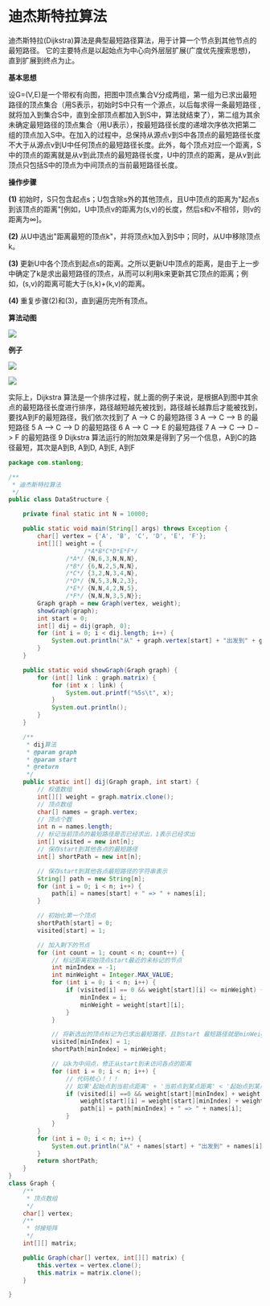 # 迪杰斯特拉算法

迪杰斯特拉(Dijkstra)算法是典型最短路径算法，用于计算一个节点到其他节点的最短路径。 它的主要特点是以起始点为中心向外层层扩展(广度优先搜索思想)，直到扩展到终点为止。

**基本思想**

   设G=(V,E)是一个带权有向图，把图中顶点集合V分成两组，第一组为已求出最短路径的顶点集合（用S表示，初始时S中只有一个源点，以后每求得一条最短路径 , 就将加入到集合S中，直到全部顶点都加入到S中，算法就结束了），第二组为其余未确定最短路径的顶点集合（用U表示），按最短路径长度的递增次序依次把第二组的顶点加入S中。在加入的过程中，总保持从源点v到S中各顶点的最短路径长度不大于从源点v到U中任何顶点的最短路径长度。此外，每个顶点对应一个距离，S中的顶点的距离就是从v到此顶点的最短路径长度，U中的顶点的距离，是从v到此顶点只包括S中的顶点为中间顶点的当前最短路径长度。

**操作步骤**

**(1)** 初始时，S只包含起点s；U包含除s外的其他顶点，且U中顶点的距离为"起点s到该顶点的距离"[例如，U中顶点v的距离为(s,v)的长度，然后s和v不相邻，则v的距离为∞]。

**(2)** 从U中选出"距离最短的顶点k"，并将顶点k加入到S中；同时，从U中移除顶点k。

**(3)** 更新U中各个顶点到起点s的距离。之所以更新U中顶点的距离，是由于上一步中确定了k是求出最短路径的顶点，从而可以利用k来更新其它顶点的距离；例如，(s,v)的距离可能大于(s,k)+(k,v)的距离。

**(4)** 重复步骤(2)和(3)，直到遍历完所有顶点。

**算法动图**

![](https://cdn.jsdelivr.net/gh/StanLong/Framework/04DataStructure/doc/20.gif)



**例子**



![](https://cdn.jsdelivr.net/gh/StanLong/Framework/04DataStructure/doc/69.png)

![](https://cdn.jsdelivr.net/gh/StanLong/Framework/04DataStructure/doc/70.png)

实际上，Dijkstra 算法是一个排序过程，就上面的例子来说，是根据A到图中其余点的最短路径长度进行排序，路径越短越先被找到，路径越长越靠后才能被找到，要找A到F的最短路径，我们依次找到了 
A –> C 的最短路径 3 
A –> C –> B 的最短路径 5 
A –> C –> D 的最短路径 6 
A –> C –> E 的最短路径 7 
A –> C –> D –> F 的最短路径 9 
Dijkstra 算法运行的附加效果是得到了另一个信息，A到C的路径最短，其次是A到B, A到D, A到E, A到F

```java
package com.stanlong;

/**
 * 迪杰斯特拉算法
 */
public class DataStructure {

    private final static int N = 10000;

    public static void main(String[] args) throws Exception {
        char[] vertex = {'A', 'B', 'C', 'D', 'E', 'F'};
        int[][] weight = {
                     /*A*B*C*D*E*F*/
                /*A*/ {N,6,3,N,N,N},
                /*B*/ {6,N,2,5,N,N},
                /*C*/ {3,2,N,3,4,N},
                /*D*/ {N,5,3,N,2,3},
                /*E*/ {N,N,4,2,N,5},
                /*F*/ {N,N,N,3,5,N}};
        Graph graph = new Graph(vertex, weight);
        showGraph(graph);
        int start = 0;
        int[] dij = dij(graph, 0);
        for (int i = 0; i < dij.length; i++) {
            System.out.println("从" + graph.vertex[start] + "出发到" + graph.vertex[i] + "的最短距离为：" + dij[i]);
        }
    }

    public static void showGraph(Graph graph) {
        for (int[] link : graph.matrix) {
            for (int x : link) {
                System.out.printf("%5s\t", x);
            }
            System.out.println();
        }
    }

    /**
     * dij算法
     * @param graph
     * @param start
     * @return
     */
    public static int[] dij(Graph graph, int start) {
        // 权值数组
        int[][] weight = graph.matrix.clone();
        // 顶点数组
        char[] names = graph.vertex;
        // 顶点个数
        int n = names.length;
        // 标记当前顶点的最短路径是否已经求出，1表示已经求出
        int[] visited = new int[n];
        // 保存start到其他各点的最短路径
        int[] shortPath = new int[n];

        // 保存start到其他各点最短路径的字符串表示
        String[] path = new String[n];
        for (int i = 0; i < n; i++) {
            path[i] = names[start] + " => " + names[i];
        }

        // 初始化第一个顶点
        shortPath[start] = 0;
        visited[start] = 1;

        // 加入剩下的节点
        for (int count = 1; count < n; count++) {
            // 标记距离初始顶点start最近的未标记的节点
            int minIndex = -1;
            int minWeight = Integer.MAX_VALUE;
            for (int i = 0; i < n; i++) {
                if (visited[i] == 0 && weight[start][i] <= minWeight) {
                    minIndex = i;
                    minWeight = weight[start][i];
                }
            }

            // 将新选出的顶点标记为已求出最短路径，且到start 最短路径就是minWeight
            visited[minIndex] = 1;
            shortPath[minIndex] = minWeight;

            // 以k为中间点，修正从start到未访问各点的距离
            for (int i = 0; i < n; i++) {
                // 代码核心！！！
                // 如果'起始点到当前点距离' + '当前点到某点距离' < '起始点到某点距离', 则更新
                if (visited[i] ==0 && weight[start][minIndex] + weight[minIndex][i] < weight[start][i]) {
                    weight[start][i] = weight[start][minIndex] + weight[minIndex][i];
                    path[i] = path[minIndex] + " => " + names[i];
                }
            }
        }
        for (int i = 0; i < n; i++) {
            System.out.println("从" + names[start] + "出发到" + names[i] + "的最短路径为：" + path[i]);
        }
        return shortPath;
    }
}
class Graph {
    /**
     * 顶点数组
     */
    char[] vertex;
    /**
     * 邻接矩阵
     */
    int[][] matrix;

    public Graph(char[] vertex, int[][] matrix) {
        this.vertex = vertex.clone();
        this.matrix = matrix.clone();
    }

}
```

